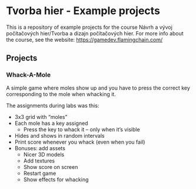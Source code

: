 # Tvorba hier - Example projects
This is a repository of example projects for the course Návrh a vývoj počítačových hier/Tvorba a dizajn počítačových hier. For more info about the course, see the website: https://gamedev.flamingchain.com/

## Projects

### Whack-A-Mole
A simple game where moles show up and you have to press the correct key corresponding to the mole when whacking it.

The assignments during labs was this:
- 3x3 grid with “moles”
- Each mole has a key assigned
    - Press the key to whack it – only when it’s visible
- Hides and shows in random intervals
- Print score whenever you whack (even when you fail)
- Bonuses: add assets
    - Nicer 3D models
    - Add textures
    - Show score on screen
    - Restart game
    - Show effects for whacking